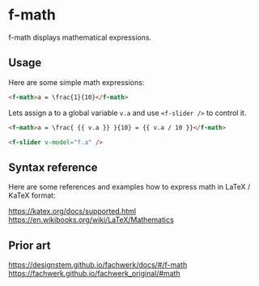 # f-math

f-math displays mathematical expressions.

## Usage

Here are some simple math expressions:

```md
<f-math>a = \frac{1}{10}</f-math>
```

Lets assign <f-math>a</f-math> to a global variable `v.a` and use `<f-slider />` to control it.

```md
<f-math>a = \frac{ {{ v.a }} }{10} = {{ v.a / 10 }}</f-math>

<f-slider v-model="f.a" />
```

## Syntax reference

Here are some references and examples how to express math in LaTeX / KaTeX format:

https://katex.org/docs/supported.html
https://en.wikibooks.org/wiki/LaTeX/Mathematics

## Prior art

https://designstem.github.io/fachwerk/docs/#/f-math
https://fachwerk.github.io/fachwerk_original/#math
